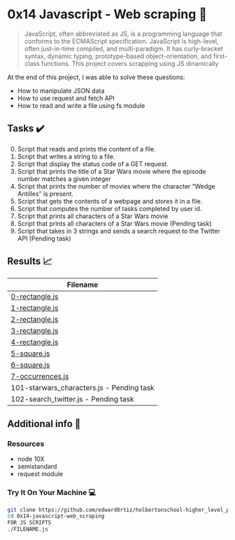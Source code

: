 # 0x14 Javascript - Web scraping :roller_coaster:

> JavaScript, often abbreviated as JS, is a programming language that conforms to the ECMAScript specification. JavaScript is high-level, often just-in-time compiled, and multi-paradigm. It has curly-bracket syntax, dynamic typing, prototype-based object-orientation, and first-class functions. This project covers scrapping using JS dinamically

At the end of this project, I was able to solve these questions:
  
* How to manipulate JSON data
* How to use request and fetch API
* How to read and write a file using fs module

## Tasks :heavy_check_mark:

0. Script that reads and prints the content of a file. 
1. Script that writes a string to a file.
2. Script that display the status code of a GET request.
3. Script that prints the title of a Star Wars movie where the episode number matches a given integer
4. Script that prints the number of movies where the character “Wedge Antilles” is present.
5. Script that gets the contents of a webpage and stores it in a file.
6. Script that computes the number of tasks completed by user id.
7. Script that prints all characters of a Star Wars movie
8. Script that prints all characters of a Star Wars movie (Pending task)
9. Script that takes in 3 strings and sends a search request to the Twitter API (Pending task)

## Results :chart_with_upwards_trend:

| Filename |
| ------ |
| [0-rectangle.js](https://github.com/edward0rtiz/holbertonschool-higher_level_programming/blob/master/0x14-javascript-web_scraping/0-readme.js)|
|[1-rectangle.js](https://github.com/edward0rtiz/holbertonschool-higher_level_programming/blob/master/0x14-javascript-web_scraping/1-writeme.js)|
|[2-rectangle.js](https://github.com/edward0rtiz/holbertonschool-higher_level_programming/blob/master/0x14-javascript-web_scraping/2-statuscode.js)|
|[3-rectangle.js](https://github.com/edward0rtiz/holbertonschool-higher_level_programming/blob/master/0x14-javascript-web_scraping/3-starwars_title.js)|
|[4-rectangle.js](https://github.com/edward0rtiz/holbertonschool-higher_level_programming/blob/master/0x14-javascript-web_scraping/4-starwars_count.js)|
|[5-square.js](https://github.com/edward0rtiz/holbertonschool-higher_level_programming/blob/master/0x14-javascript-web_scraping/5-request_store.js)|
|[6-square.js](https://github.com/edward0rtiz/holbertonschool-higher_level_programming/blob/master/0x14-javascript-web_scraping/6-completed_tasks.js)|
|[7-occurrences.js](hhttps://github.com/edward0rtiz/holbertonschool-higher_level_programming/blob/master/0x14-javascript-web_scraping/100-starwars_characters.js)|
|101-starwars_characters.js - Pending task|
|102-search_twitter.js - Pending task|

## Additional info :construction:
### Resources

- node 10X
- semistandard
- request module

### Try It On Your Machine :computer:	
```bash
git clone https://github.com/edward0rtiz/holbertonschool-higher_level_programming.git
cd 0x14-javascript-web_scraping
FOR JS SCRIPTS
./FILENAME.js
```
